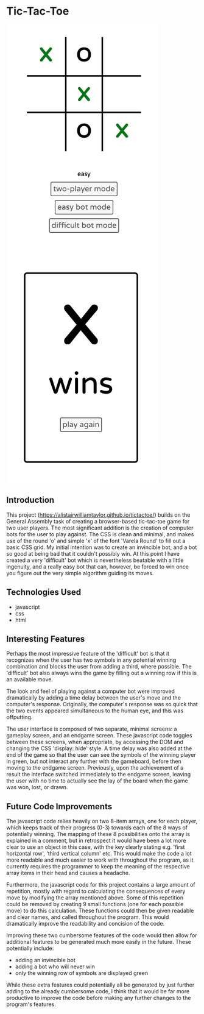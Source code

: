 # Tic-Tac-Toe

![Easy Mode](/images/easywin.png)
![X Wins](/images/xwins.png)

## Introduction
This project (https://alistairwilliamtaylor.github.io/tictactoe/) builds on the General Assembly task of creating a browser-based tic-tac-toe game for two user players. The most significant addition is the creation of computer bots for the user to play against. The CSS is clean and minimal, and makes use of the round 'o' and simple 'x' of the font 'Varela Round' to fill out a basic CSS grid. My initial intention was to create an invincible bot, and a bot so good at being bad that it couldn't possibly win. At this point I have created a very 'difficult' bot which is nevertheless beatable with a little ingenuity, and a really easy bot that can, however, be forced to win once you figure out the very simple algorithm guiding its moves.

## Technologies Used

* javascript
* css
* html

## Interesting Features
Perhaps the most impressive feature of the 'difficult' bot is that it recognizes when the user has two symbols in any potential winning combination and blocks the user from adding a third, where possible. The 'difficult' bot also always wins the game by filling out a winning row if this is an available move. 

The look and feel of playing against a computer bot were improved dramatically by adding a time delay between the user's move and the computer's response. Originally, the computer's response was so quick that the two events appeared simultaneous to the human eye, and this was offputting. 

The user interface is composed of two separate, minimal screens: a gameplay screen, and an endgame screen. These javascript code toggles between these screens, when appropriate, by accessing the DOM and changing the CSS 'display: hide' style.  A time delay was also added at the end of the game so that the user can see the symbols of the winning player in green, but not interact any further with the gameboard, before then moving to the endgame screen. Previously, upon the achievement of a result the interface switched immediately to the endgame screen, leaving the user with no time to actually see the lay of the board when the game was won, lost, or drawn.

## Future Code Improvements
The javascript code relies heavily on two 8-item arrays, one for each player, which keeps track of their progress (0-3) towards each of the 8 ways of potentially winning. The mapping of these 8 possibilities onto the array is explained in a comment, but in retrospect it would have been a lot more clear to use an object in this case, with the key clearly stating e.g. 'first horizontal row', 'third vertical column' etc. This would make the code a lot more readable and much easier to work with throughout the program, as it currently requires the programmer to keep the meaning of the respective array items in their head and causes a headache.

Furthermore, the javascript code for this project contains a large amount of repetition, mostly with regard to calculating the consequences of every move by modifying the array mentioned above. Some of this repetition could be removed by creating 9 small functions (one for each possible move) to do this calculation. These functions could then be given readable and clear names, and called throughout the program. This would dramatically improve the readability and concision of the code. 

Improving these two cumbersome features of the code would then allow for additional features to be generated much more easily in the future. These potentially include:

* adding an invincible bot
* adding a bot who will never win
* only the winning row of symbols are displayed green

While these extra features could potentially all be generated by just further adding to the already cumbersome code, I think that it would be far more productive to improve the code before making any further changes to the program's features.
